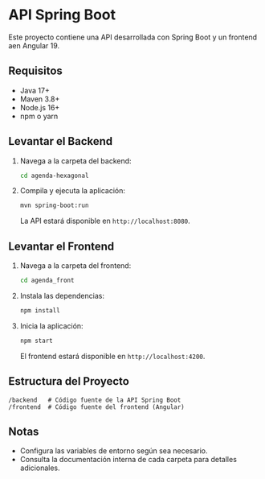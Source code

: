 # API Spring Boot

Este proyecto contiene una API desarrollada con Spring Boot y un frontend aen Angular 19.

## Requisitos

- Java 17+
- Maven 3.8+
- Node.js 16+
- npm o yarn

## Levantar el Backend

1. Navega a la carpeta del backend:
    ```bash
    cd agenda-hexagonal
    ```
2. Compila y ejecuta la aplicación:
    ```bash
    mvn spring-boot:run
    ```
    La API estará disponible en `http://localhost:8080`.

## Levantar el Frontend

1. Navega a la carpeta del frontend:
    ```bash
    cd agenda_front
    ```
2. Instala las dependencias:
    ```bash
    npm install
    ```
3. Inicia la aplicación:
    ```bash
    npm start
    ```
    El frontend estará disponible en `http://localhost:4200`.

## Estructura del Proyecto

```
/backend   # Código fuente de la API Spring Boot
/frontend  # Código fuente del frontend (Angular)
```

## Notas

- Configura las variables de entorno según sea necesario.
- Consulta la documentación interna de cada carpeta para detalles adicionales.